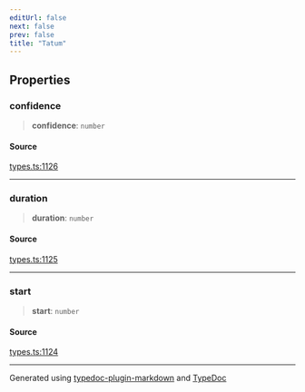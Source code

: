```yaml
---
editUrl: false
next: false
prev: false
title: "Tatum"
---
```


## Properties

### confidence

> **confidence**: `number`

#### Source

[types.ts:1126](https://github.com/fostertheweb/spotify-web-sdk/blob/8d95f4b/src/types.ts#L1126)

***

### duration

> **duration**: `number`

#### Source

[types.ts:1125](https://github.com/fostertheweb/spotify-web-sdk/blob/8d95f4b/src/types.ts#L1125)

***

### start

> **start**: `number`

#### Source

[types.ts:1124](https://github.com/fostertheweb/spotify-web-sdk/blob/8d95f4b/src/types.ts#L1124)

***

Generated using [typedoc-plugin-markdown](https://www.npmjs.com/package/typedoc-plugin-markdown) and [TypeDoc](https://typedoc.org/)
